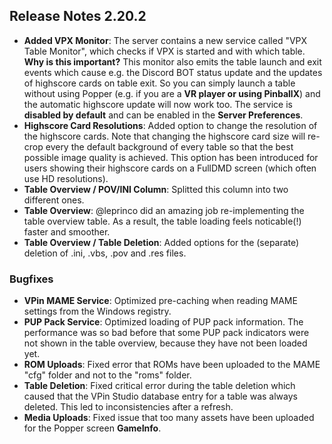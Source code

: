 ## Release Notes 2.20.2

- **Added VPX Monitor**: The server contains a new service called "VPX Table Monitor", which checks if VPX is started and with which table. **Why is this important?** This monitor also emits the table launch and exit events which cause e.g. the Discord BOT status update and the updates of highscore cards on table exit. So you can simply launch a table without using Popper (e.g. if you are a **VR player or using PinballX**) and the automatic highscore update will now work too. The service is **disabled by default** and can be enabled in the **Server Preferences**. 
- **Highscore Card Resolutions**: Added option to change the resolution of the highscore cards. Note that changing the highscore card size will re-crop every the default background of every table so that the best possible image quality is achieved. This option has been introduced for users showing their highscore cards on a FullDMD screen (which often use HD resolutions).
- **Table Overview / POV/INI Column**: Splitted this column into two different ones.
- **Table Overview**: @leprinco did an amazing job re-implementing the table overview table. As a result, the table loading feels noticable(!) faster and smoother.
- **Table Overview / Table Deletion**: Added options for the (separate) deletion of .ini, .vbs, .pov and .res files.

### Bugfixes

- **VPin MAME Service**: Optimized pre-caching when reading MAME settings from the Windows registry.
- **PUP Pack Service**: Optimized loading of PUP pack information. The performance was so bad before that some PUP pack indicators were not shown in the table overview, because they have not been loaded yet.
- **ROM Uploads**: Fixed error that ROMs have been uploaded to the MAME "cfg" folder and not to the "roms" folder. 
- **Table Deletion**: Fixed critical error during the table deletion which caused that the VPin Studio database entry for a table was always deleted. This led to inconsistencies after a refresh.
- **Media Uploads**: Fixed issue that too many assets have been uploaded for the Popper screen **GameInfo**.